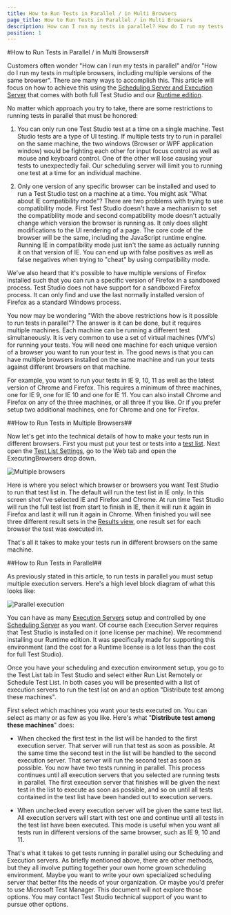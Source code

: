```yaml
---
title: How to Run Tests in Parallel / in Multi Browsers
page_title: How to Run Tests in Parallel / in Multi Browsers
description: How can I run my tests in parallel? How do I run my tests in multiple browsers? Run scheduled Test Studio tests against different browsers.
position: 1
---
```

#How to Run Tests in Parallel / in Multi Browsers#

Customers often wonder "How can I run my tests in parallel" and/or "How do I run my tests in multiple browsers, including multiple versions of the same browser". There are many ways to accomplish this. This article will focus on how to achieve this using the <a href="/features/scheduling-test-runs/Overview" target="_blank">Scheduling Server and Execution Server</a> that comes with both full Test Studio and our <a href="/general-information/test-studio-run-time" target="_blank">Runtime edition</a>.

No matter which approach you try to take, there are some restrictions to running tests in parallel that must be honored:

1. You can only run one Test Studio test at a time on a single machine. Test Studio tests are a type of UI testing. If multiple tests try to run in parallel on the same machine, the two windows (Browser or WPF application window) would be fighting each other for input focus control as well as mouse and keyboard control. One of the other will lose causing your tests to unexpectedly fail. Our scheduling server will limit you to running one test at a time for an individual machine.

2. Only one version of any specific browser can be installed and used to run a Test Studio test on a machine at a time. You might ask "What about IE compatibility mode"? There are two problems with trying to use compatibility mode. First Test Studio doesn't have a mechanism to set the compatibility mode and second compatibility mode doesn't actually change which version the browser is running as. It only does slight modifications to the UI rendering of a page. The core code of the browser will be the same, including the JavaScript runtime engine. Running IE in compatibility mode just isn't the same as actually running it on that version of IE. You can end up with false positives as well as false negatives when trying to "cheat" by using compatibility mode.

We've also heard that it's possible to have multiple versions of Firefox installed such that you can run a specific version of Firefox in a sandboxed process. Test Studio does not have support for a sandboxed Firefox process. It can only find and use the last normally installed version of Firefox as a standard Windows process.

You now may be wondering "With the above restrictions how is it possible to run tests in parallel"? The answer is it can be done, but it requires multiple machines. Each machine can be running a different test simultaneously. It is very common to use a set of virtual machines (VM's) for running your tests. You will need one machine for each unique version of a browser you want to run your test in. The good news is that you can have multiple browsers installed on the same machine and run your tests against different browsers on that machine.

For example, you want to run your tests in IE 9, 10, 11 as well as the latest version of Chrome and Firefox. This requires a minimum of three machines, one for IE 9, one for IE 10 and one for IE 11. You can also install Chrome and Firefox on any of the three machines, or all three if you like. Or if you prefer setup two additional machines, one for Chrome and one for Firefox.

##How to Run Tests in Multiple Browsers##

Now let's get into the technical details of how to make your tests run in different browsers. First you must put your test or tests into a <a href="/getting-started/test-execution/test-lists-standalone" target="_blank">test list</a>. Next open the <a href="/getting-started/test-execution/test-list-settings" target="_blank">Test List Settings</a>, go to the Web tab and open the ExecutingBrowsers drop down.

![Multiple browsers][1]

Here is where you select which browser or browsers you want Test Studio to run that test list in. The default will run the test list in IE only. In this screen shot I've selected IE and Firefox and Chrome. At run time Test Studio will run the full test list from start to finish in IE, then it will run it again in Firefox and last it will run it again in Chrome. When finished you will see three different result sets in the <a href="/getting-started/test-results/analyze-test-results" target="_blank">Results view</a>, one result set for each browser the test was executed in.

That's all it takes to make your tests run in different browsers on the same machine.

##How to Run Tests in Parallel##

As previously stated in this article, to run tests in parallel you must setup multiple execution servers. Here's a high level block diagram of what this looks like:

![Parallel execution][2]

You can have as many <a href="/features/scheduling-test-runs/create-execution-server" target="_blank">Execution Servers</a> setup and controlled by one <a href="/features/scheduling-test-runs/connect-to-scheduling-server" target="_blank">Scheduling Server</a> as you want. Of course each Execution Server requires that Test Studio is installed on it (one license per machine). We recommend installing our Runtime edition. It was specifically made for supporting this environment (and the cost for a Runtime license is a lot less than the cost for full Test Studio).

Once you have your scheduling and execution environment setup, you go to the Test List tab in Test Studio and select either Run List Remotely or Schedule Test List. In both cases you will be presented with a list of execution servers to run the test list on and an option "Distribute test among these machines".

First select which machines you want your tests executed on. You can select as many or as few as you like. Here's what "**Distribute test among these machines**" does:

* When checked the first test in the list will be handed to the first execution server. That server will run that test as soon as possible.
At the same time the second test in the list will be handled to the second execution server. That server will run the second test as soon as possible. You now have two tests running in parallel.
This process continues until all execution servers that you selected are running tests in parallel. The first execution server that finishes will be given the next test in the list to execute as soon as possible, and so on until all tests contained in the test list have been handed out to execution servers.

* When unchecked every execution server will be given the same test list. All execution servers will start with test one and continue until all tests in the test list have been executed. This mode is useful when you want all tests run in different versions of the same browser, such as IE 9, 10 and 11.

That's what it takes to get tests running in parallel using our Scheduling and Execution servers. As briefly mentioned above, there are other methods, but they all involve putting together your own home grown scheduling environment. Maybe you want to write your own specialized scheduling server that better fits the needs of your organization. Or maybe you'd prefer to use Microsoft Test Manager. This document will not explore those options. You may contact Test Studio technical support of you want to pursue other options.

[1]: /img/knowledge-base/test-execution-kb/multi-browsers/fig1.png
[2]: /img/knowledge-base/test-execution-kb/multi-browsers/fig2.png